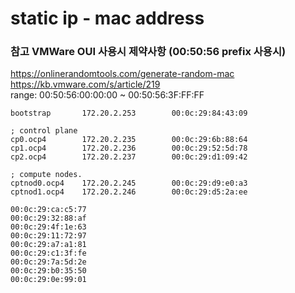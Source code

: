 # static ip - mac address  
### 참고 VMWare OUI 사용시 제약사항 (00:50:56 prefix 사용시)  
https://onlinerandomtools.com/generate-random-mac  
https://kb.vmware.com/s/article/219  
range: 00:50:56:00:00:00 ~ 00:50:56:3F:FF:FF   


```
bootstrap       172.20.2.253        00:0c:29:84:43:09  

; control plane
cp0.ocp4        172.20.2.235        00:0c:29:6b:88:64
cp1.ocp4        172.20.2.236        00:0c:29:52:5d:78
cp2.ocp4        172.20.2.237        00:0c:29:d1:09:42

; compute nodes.
cptnod0.ocp4    172.20.2.245        00:0c:29:d9:e0:a3
cptnod1.ocp4    172.20.2.246        00:0c:29:d5:2a:ee
```
```
00:0c:29:ca:c5:77
00:0c:29:32:88:af
00:0c:29:4f:1e:63
00:0c:29:11:72:97
00:0c:29:a7:a1:81
00:0c:29:c1:3f:fe
00:0c:29:7a:5d:2e
00:0c:29:b0:35:50
00:0c:29:0e:99:01
```